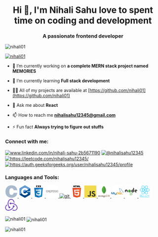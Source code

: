 <h1 align="center">Hi 👋, I'm Nihali Sahu love to spent time on coding and development</h1>
<h3 align="center">A passionate frontend developer </h3>

<p align="left"> <img src="https://komarev.com/ghpvc/?username=nihali01&label=Profile%20views&color=0e75b6&style=flat" alt="nihali01" /> </p>

<p align="left"> <a href="https://github.com/ryo-ma/github-profile-trophy"><img src="https://github-profile-trophy.vercel.app/?username=nihali01" alt="nihali01" /></a> </p>

- 🔭 I’m currently working on **a complete MERN stack project named MEMORIES**

- 🌱 I’m currently learning **Full stack development**

- 👨‍💻 All of my projects are available at [https://github.com/nihali01](https://github.com/nihali01)

- 💬 Ask me about **React**

- 📫 How to reach me **nihalisahu12345@gmail.com**

- ⚡ Fun fact **Always trying to figure out stuffs**

<h3 align="left">Connect with me:</h3>
<p align="left">
<a href="https://linkedin.com/in/www.linkedin.com/in/nihali-sahu-2b5671190" target="blank"><img align="center" src="https://cdn.jsdelivr.net/npm/simple-icons@3.0.1/icons/linkedin.svg" alt="www.linkedin.com/in/nihali-sahu-2b5671190" height="30" width="40" /></a>
<a href="https://medium.com/@nihalisahu12345" target="blank"><img align="center" src="https://cdn.jsdelivr.net/npm/simple-icons@3.0.1/icons/medium.svg" alt="@nihalisahu12345" height="30" width="40" /></a>
<a href="https://www.leetcode.com/https://leetcode.com/nihalisahu12345/" target="blank"><img align="center" src="https://cdn.jsdelivr.net/npm/simple-icons@3.0.1/icons/leetcode.svg" alt="https://leetcode.com/nihalisahu12345/" height="30" width="40" /></a>
<a href="https://auth.geeksforgeeks.org/user/https://auth.geeksforgeeks.org/user/nihalisahu12345/profile" target="blank"><img align="center" src="https://cdn.jsdelivr.net/npm/simple-icons@3.0.1/icons/geeksforgeeks.svg" alt="https://auth.geeksforgeeks.org/user/nihalisahu12345/profile" height="30" width="40" /></a>
</p>

<h3 align="left">Languages and Tools:</h3>
<p align="left"> <a href="https://www.cprogramming.com/" target="_blank"> <img src="https://raw.githubusercontent.com/devicons/devicon/master/icons/c/c-original.svg" alt="c" width="40" height="40"/> </a> <a href="https://www.w3schools.com/cpp/" target="_blank"> <img src="https://raw.githubusercontent.com/devicons/devicon/master/icons/cplusplus/cplusplus-original.svg" alt="cplusplus" width="40" height="40"/> </a> <a href="https://www.w3schools.com/css/" target="_blank"> <img src="https://raw.githubusercontent.com/devicons/devicon/master/icons/css3/css3-original-wordmark.svg" alt="css3" width="40" height="40"/> </a> <a href="https://expressjs.com" target="_blank"> <img src="https://raw.githubusercontent.com/devicons/devicon/master/icons/express/express-original-wordmark.svg" alt="express" width="40" height="40"/> </a> <a href="https://git-scm.com/" target="_blank"> <img src="https://www.vectorlogo.zone/logos/git-scm/git-scm-icon.svg" alt="git" width="40" height="40"/> </a> <a href="https://www.w3.org/html/" target="_blank"> <img src="https://raw.githubusercontent.com/devicons/devicon/master/icons/html5/html5-original-wordmark.svg" alt="html5" width="40" height="40"/> </a> <a href="https://developer.mozilla.org/en-US/docs/Web/JavaScript" target="_blank"> <img src="https://raw.githubusercontent.com/devicons/devicon/master/icons/javascript/javascript-original.svg" alt="javascript" width="40" height="40"/> </a> <a href="https://www.mongodb.com/" target="_blank"> <img src="https://raw.githubusercontent.com/devicons/devicon/master/icons/mongodb/mongodb-original-wordmark.svg" alt="mongodb" width="40" height="40"/> </a> <a href="https://www.mysql.com/" target="_blank"> <img src="https://raw.githubusercontent.com/devicons/devicon/master/icons/mysql/mysql-original-wordmark.svg" alt="mysql" width="40" height="40"/> </a> <a href="https://nodejs.org" target="_blank"> <img src="https://raw.githubusercontent.com/devicons/devicon/master/icons/nodejs/nodejs-original-wordmark.svg" alt="nodejs" width="40" height="40"/> </a> <a href="https://reactjs.org/" target="_blank"> <img src="https://raw.githubusercontent.com/devicons/devicon/master/icons/react/react-original-wordmark.svg" alt="react" width="40" height="40"/> </a> <a href="https://redux.js.org" target="_blank"> <img src="https://raw.githubusercontent.com/devicons/devicon/master/icons/redux/redux-original.svg" alt="redux" width="40" height="40"/> </a> </p>

<p><img align="left" src="https://github-readme-stats.vercel.app/api/top-langs?username=nihali01&show_icons=true&locale=en&layout=compact" alt="nihali01" /></p>

<p>&nbsp;<img align="center" src="https://github-readme-stats.vercel.app/api?username=nihali01&show_icons=true&locale=en" alt="nihali01" /></p>

<p><img align="center" src="https://github-readme-streak-stats.herokuapp.com/?user=nihali01&" alt="nihali01" /></p>
